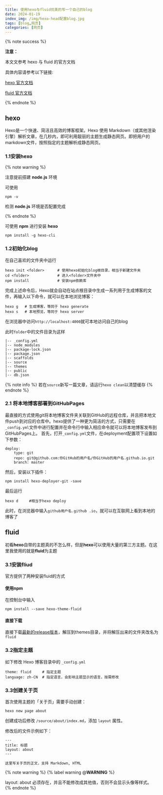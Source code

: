 ```yaml
---
title: 使用hexo与fluid优美的写一个自己的blog
date: 2024-01-19
index_img: /img/hexo-head配置blog.jpg
tags: [blog,网页]
categories: [网页]
---
```



{% note success %}

**注意：**

本文文参考 hexo 与 fluid 的官方文档

具体内容请参考以下链接:

[hexo 官方文档](https://hexo.io/zh-cn/docs/)

[fluid 官方文档](https://fluid-dev.github.io/hexo-fluid-docs/start/)

{% endnote %}


## hexo


Hexo是一个快速、简洁且高效的博客框架。Hexo 使用 Markdown（或其他渲染引擎）解析文章，在几秒内，即可利用靓丽的主题生成静态网页。即把用户的markdown文件，按照指定的主题解析成静态网页。


### 1.1安装hexo


{% note warning %}

注意提前搭建 **node.js** 环境

可使用


```
npm -v
```


检测 **node.js** 环境是否配置完成

{% endnote %}


可使用 **npm** 进行安装 **hexo**


```
npm install -g hexo-cli
```


### 1.2初始化blog


在自己喜欢的文件夹中运行


```
hexo init <folder>      # 使用hexo初始化blog根目录，相当于新建文件夹
cd <folder>             # 进入<folder>文件夹中
npm install             # 安装npm依赖库
```


完成上述命令后，Hexo就会自动在站点根目录中生成一系列用于生成博客的文件，再输入以下命令，就可以在本地浏览博客：


```
hexo g   # 生成博客，等同于 hexo generate
hexo s   # 本地预览，等同于 hexo server
```


在浏览器中访问`http://localhost:4000`就可本地访问自己的blog

此时`folder`中的文件目录为这样


```
|-- _config.yml
|-- node_modules
|-- package-lock.json
|-- package.json
|-- scaffolds
|-- source
|-- themes
|-- public
|-- db.json
```

{% note info %}
若在`source`新写一篇文章，请运行`hexo clean`以清楚缓存
{% endnote %}

### 2.1 将本地博客部署到GitHubPages

最直接的方式使用git将本地博客文件夹关联到GitHub的远程仓库，并且把本地文件push到对应的仓库中。hexo提供了一种更为简洁的方式，只需要在`_config.yml`文件中进行配置并在命令行中输入相应命令就可以将本地博客发布到GitHubPages上。 首先，打开`_config.yml`文件，在deployment配置项下设置如下参数：

```
deploy:
    type: git
    repo: git@github.com:你GitHub的用户名/你GitHub的用户名.github.io.git
    branch: master
```

然后，安装以下插件：

```
npm install hexo-deployer-git -save
```

最后运行

```
hexo d     #相当于hexo deploy
```

此时，在浏览器中输入`github用户名.github .io`，就可以在互联网上看到本地的博客了

## fluid

初看**hexo**自带的主题真的不怎么样，但是**hexo**可以使用大量的第三方主题。在这里我使用的就是**fluid**为主题

### 3.1安装fliud

官方提供了两种安装fluid的方式

#### 使用**npm**
在控制台中输入
```
npm install --save hexo-theme-fluid
```
#### 直接下载
直接下载[最新的release版本](https://github.com/fluid-dev/hexo-theme-fluid/releases)，解压到themes目录，并将解压出来的文件夹改名为`fluid `

### 3.2指定主题
如下修改 Hexo 博客目录中的 `_config.yml`
```
theme: fluid     # 指定主题
language: zh-CN  # 指定语言，会影响主题显示的语言，按需修改
```
### 3.3创建关于页
首次使用主题的「关于页」需要手动创建：
```
hexo new page about
```
创建成功后修改 `/source/about/index.md`，添加 `layout` 属性。

修改后的文件示例如下：
```
---
title: 标题
layout: about
---

这里写关于页的正文，支持 Markdown, HTML
```
{% note warning %}
{% label warning @**WARNING** %}

layout: about 必须存在，并且不能修改成其他值，否则不会显示头像等样式。
{% endnote %}
